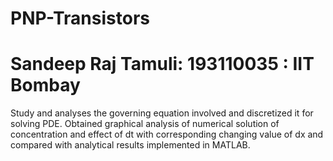 # PNP-Transistors
# Sandeep Raj Tamuli: 193110035 : IIT Bombay
Study and analyses the governing equation involved and discretized it for solving PDE. Obtained graphical analysis of
numerical solution of concentration and effect of dt with corresponding changing value of dx and compared with
analytical results implemented in MATLAB.

